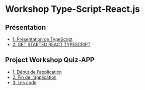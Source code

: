 # Workshop Type-Script-React.js

## Présentation

- [1. Présentation de TypeScript](./basics/typescript.md)
- [2. GET STARTED REACT TYPESCRIPT](./basics/react-TS.md)

## Project Workshop Quiz-APP

- [1. Début de l'application ](./quiz_app/start_aplication.md)
- [2. Fin de l'application ](./quiz_app/aplication.md)
- [3. Les code](./quiz_app/code_source.md)
<!--- [3. Desing d'application](./quiz_app/style.md)
- [4. Code Complet](./quiz_app/complet.md)

## Quiz Multiplayer
- [Tutorial complete](https://github.com/WilliamLoey/WoorkShop-tutorial-)


## Liens

- [Gather TypeScript React](https://app.gather.town/app/H5GU7O4UvKXjPVqI/Workshop%20React-TS)
- [Slides](https://view.genial.ly/621cb1c093b5df0017e13de1/presentation-vibrant-flipped-classroom-presentation)
- [Figma](https://www.figma.com/file/TT2Uc9Xl3M35sJGOd8fahn/Untitled?node-id=0%3A1)
- [Trello](https://trello.com/b/cZXECma4/work-shop) -->

